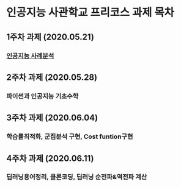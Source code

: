 # 인공지능 사관학교 프리코스 과제 목차

## 1주차 과제 (2020.05.21)

### [인공지능 사례분석](https://github.com/Kim-dong-chan/kim/blob/master/1%EC%A3%BC%EC%B0%A8_%EA%B3%BC%EC%A0%9C.ipynb)

## 2주차 과제 (2020.05.28)

### 파이썬과 인공지능 기초수학

## 3주차 과제 (2020.06.04)

### 학습률최적화, 군집분석 구현, Cost funtion구현

## 4주차 과제 (2020.06.11)

### 딥러닝용어정리, 클론코딩, 딥러닝 순전파&역전파 계산
